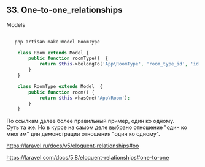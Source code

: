 ## 33. One-to-one_relationships

Models

```php
   
   php artisan make:model RoomType

    class Room extends Model {
        public function roomType()  {        
            return $this->belongTo('App\RoomType', 'room_type_id', 'id');
        }
    }

    class RoomType extends Model  {
        public function room() {
            return $this->hasOne('App\Room');
        }
    }
```

По ссылкам далее более правильный пример, один ко одному.  
Суть та же. Но в курсе на самом деле выбрано отношение "один ко многим" для демонстрации отношения "один ко одному".  

https://laravel.ru/docs/v5/eloquent-relationships#oo

https://laravel.com/docs/5.8/eloquent-relationships#one-to-one
